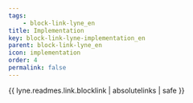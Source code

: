 ```yaml
---
tags: 
    - block-link-lyne_en
title: Implementation
key: block-link-lyne-implementation_en
parent: block-link-lyne_en
icon: implementation
order: 4
permalink: false  
---
```

{{ lyne.readmes.link.blocklink | absolutelinks | safe }}


